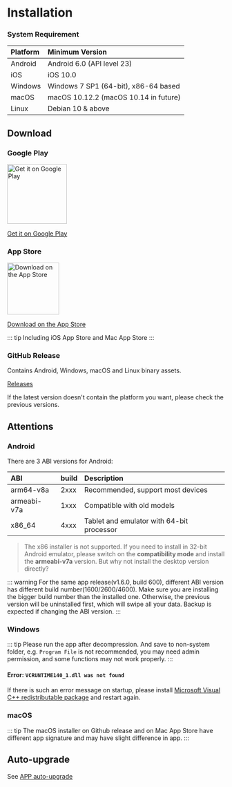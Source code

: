 # Installation

### System Requirement

| Platform | Minimum Version               |
| :------- | :---------------------------- |
| Android  | Android 6.0 (API level 23)    |
| iOS      | iOS 10.0                      |
| Windows  | Windows 7 SP1 (64-bit), x86-64 based |
| macOS    | macOS 10.12.2 (macOS 10.14 in future)  |
| Linux    | Debian 10 & above             |

## Download

### Google Play

[<img alt='Get it on Google Play' src='https://play.google.com/intl/en_us/badges/static/images/badges/en_badge_web_generic.png' width="137.5"/>](https://play.google.com/store/apps/details?id=cc.narumi.chaldea)

[Get it on Google Play](https://play.google.com/store/apps/details?id=cc.narumi.chaldea)

### App Store

[<img src="https://tools.applemediaservices.com/api/badges/download-on-the-app-store/black/en-US?size=250x83&amp;releaseDate=1610841600&h=cb0adac232fdd6b88894f78b2f349b6e" alt="Download on the App Store" width="120">](https://apps.apple.com/us/app/chaldea/id1548713491?itsct=apps_box&itscg=30200)

[Download on the App Store](https://apps.apple.com/us/app/chaldea/id1548713491?itsct=apps_box&itscg=30200)

::: tip
Including iOS App Store and Mac App Store
:::


### GitHub Release

Contains Android, Windows, macOS and Linux binary assets.

[Releases](https://github.com/chaldea-center/chaldea/releases)

If the latest version doesn't contain the platform you want, please check the previous versions.

## Attentions

### Android

There are 3 ABI versions for Android:

| ABI         | build | Description                        |
| :---------- | ----- | :--------------------------------- |
| arm64-v8a   | 2xxx  | Recommended, support most devices  |
| armeabi-v7a | 1xxx  | Compatible with old models         |
| x86_64      | 4xxx  | Tablet and emulator with 64-bit processor  |

> The x86 installer is not supported. If you need to install in 32-bit Android emulator, please switch on the **compatibility mode** and install the **armeabi-v7a** version. But why not install the desktop version directly? 

::: warning
For the same app release(v1.6.0, build 600), different ABI version has different build number(1600/2600/4600). 
Make sure you are installing the bigger build number than the installed one. Otherwise, the previous version will be uninstalled first, which will swipe all your data. Backup is expected if changing the ABI version.
:::

### Windows

::: tip
Please run the app after decompression. And save to non-system folder, e.g. `Program File` is not recommended, you may need admin permission, and some functions may not work properly.
:::

#### Error: `VCRUNTIME140_1.dll was not found`

If there is such an error message on startup, please install [Microsoft Visual C++ redistributable package](https://support.microsoft.com/en-us/help/2977003/the-latest-supported-visual-c-downloads) and restart again.

### macOS

::: tip
The macOS installer on Github release and on Mac App Store have different app signature and may have slight difference in app.
:::

## Auto-upgrade
See [APP auto-upgrade](./app_setting.md#app-auto-upgrade)